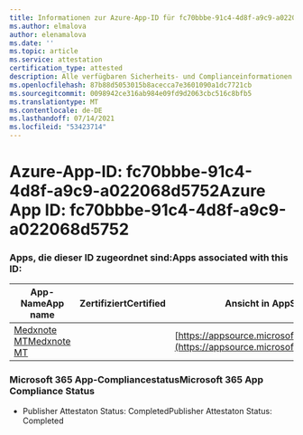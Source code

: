 ```yaml
---
title: Informationen zur Azure-App-ID für fc70bbbe-91c4-4d8f-a9c9-a022068d5752
ms.author: elmalova
author: elenamalova
ms.date: ''
ms.topic: article
ms.service: attestation
certification_type: attested
description: Alle verfügbaren Sicherheits- und Complianceinformationen für fc70bbbe-91c4-4d8f-a9c9-a022068d5752.
ms.openlocfilehash: 87b88d5053015b8acecca7e3601090a1dc7721cb
ms.sourcegitcommit: 0098942ce316ab984e09fd9d2063cbc516c8bfb5
ms.translationtype: MT
ms.contentlocale: de-DE
ms.lasthandoff: 07/14/2021
ms.locfileid: "53423714"
---
```

# <a name="azure-app-id-fc70bbbe-91c4-4d8f-a9c9-a022068d5752"></a><span data-ttu-id="6f8c5-103">Azure-App-ID: fc70bbbe-91c4-4d8f-a9c9-a022068d5752</span><span class="sxs-lookup"><span data-stu-id="6f8c5-103">Azure App ID: fc70bbbe-91c4-4d8f-a9c9-a022068d5752</span></span>


### <a name="apps-associated-with-this-id"></a><span data-ttu-id="6f8c5-104">Apps, die dieser ID zugeordnet sind:</span><span class="sxs-lookup"><span data-stu-id="6f8c5-104">Apps associated with this ID:</span></span>
| <span data-ttu-id="6f8c5-105">**App-Name**</span><span class="sxs-lookup"><span data-stu-id="6f8c5-105">**App name**</span></span> | <span data-ttu-id="6f8c5-106">**Zertifiziert**</span><span class="sxs-lookup"><span data-stu-id="6f8c5-106">**Certified**</span></span> | <span data-ttu-id="6f8c5-107">**Ansicht in AppSource**</span><span class="sxs-lookup"><span data-stu-id="6f8c5-107">**View in AppSource**</span></span> |
|-|-|-|
| [<span data-ttu-id="6f8c5-108">Medxnote MT</span><span class="sxs-lookup"><span data-stu-id="6f8c5-108">Medxnote MT</span></span>](https://docs.microsoft.com/en-us/microsoft-365-app-certification/forward/WA200001823) |  | [https://appsource.microsoft.com/product/office/WA200001823](https://appsource.microsoft.com/product/office/WA200001823) |

### <a name="microsoft-365-app-compliance-status"></a><span data-ttu-id="6f8c5-109">Microsoft 365 App-Compliancestatus</span><span class="sxs-lookup"><span data-stu-id="6f8c5-109">Microsoft 365 App Compliance Status</span></span>
- <span data-ttu-id="6f8c5-110">Publisher Attestaton Status: Completed</span><span class="sxs-lookup"><span data-stu-id="6f8c5-110">Publisher Attestaton Status: Completed</span></span>
